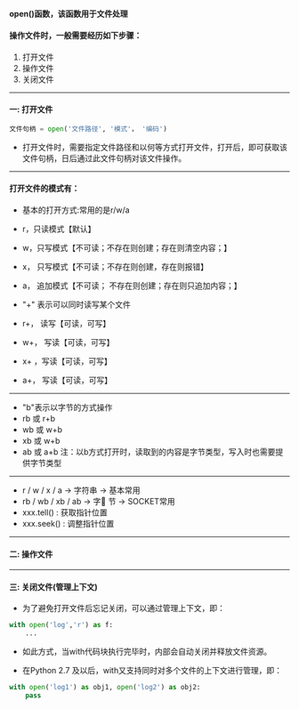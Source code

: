 #### open()函数，该函数用于文件处理

#### 操作文件时，一般需要经历如下步骤：
1. 打开文件
2. 操作文件
3. 关闭文件

---

#### 一: 打开文件

```python
文件句柄 = open('文件路径', '模式'， '编码')
```

- 打开文件时，需要指定文件路径和以何等方式打开文件，打开后，即可获取该文件句柄，日后通过此文件句柄对该文件操作。

---

#### 打开文件的模式有：
- 基本的打开方式:常用的是r/w/a
 - r，只读模式【默认】
 - w，只写模式【不可读；不存在则创建；存在则清空内容；】 
 - x， 只写模式【不可读；不存在则创建，存在则报错】
 - a， 追加模式【不可读；   不存在则创建；存在则只追加内容；】

- "+" 表示可以同时读写某个文件
 - r+， 读写【可读，可写】
 - w+， 写读【可读，可写】
 - x+ ，写读【可读，可写】
 - a+， 写读【可读，可写】

--- 
- "b"表示以字节的方式操作 
 - rb  或 r+b
 - wb  或 w+b
 - xb  或 w+b
 - ab  或 a+b
注：以b方式打开时，读取到的内容是字节类型，写入时也需要提供字节类型

---

- r / w / x / a     -> 字符串 ->  基本常用
- rb / wb / xb / ab -> 字 节 ->  SOCKET常用
- xxx.tell() : 获取指针位置
- xxx.seek() : 调整指针位置

---


#### 二: 操作文件


--- 

#### 三: 关闭文件(管理上下文)

- 为了避免打开文件后忘记关闭，可以通过管理上下文，即：

```python
with open('log','r') as f:
    ...  
```     

- 如此方式，当with代码块执行完毕时，内部会自动关闭并释放文件资源。

- 在Python 2.7 及以后，with又支持同时对多个文件的上下文进行管理，即：

```python
with open('log1') as obj1, open('log2') as obj2:
    pass
```